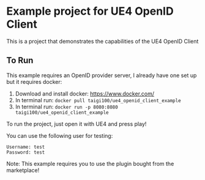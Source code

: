 # Example project for UE4 OpenID Client

This is a project that demonstrates the capabilities of the UE4 OpenID Client

## To Run

This example requires an OpenID provider server, I already have one set up but it requires docker:
  1. Download and install docker: https://www.docker.com/
  2. In terminal run: `docker pull taigi100/ue4_openid_client_example`
  3. In terminal run: `docker run -p 8080:8080 taigi100/ue4_openid_client_example`
  
To run the project, just open it with UE4 and press play!

You can use the following user for testing:

    Username: test
    Password: test
 
Note: This example requires you to use the plugin bought from the marketplace!
